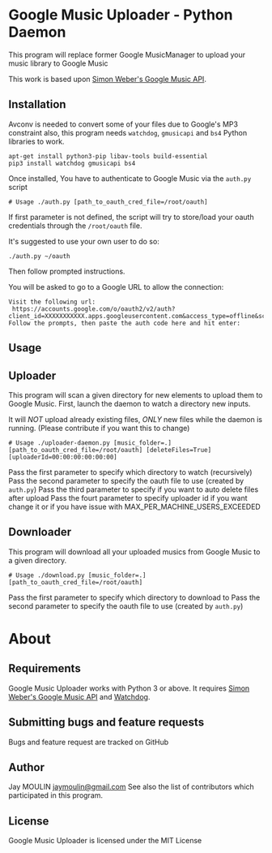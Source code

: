 Google Music Uploader - Python Daemon
=====================================

This program will replace former Google MusicManager to upload your music library to Google Music

This work is based upon [Simon Weber's Google Music API](https://github.com/simon-weber/gmusicapi).

Installation
------------

Avconv is needed to convert some of your files due to Google's MP3 constraint
also, this program needs `watchdog`, `gmusicapi` and `bs4` Python libraries to work. 

```
apt-get install python3-pip libav-tools build-essential
pip3 install watchdog gmusicapi bs4
```

Once installed, You have to authenticate to Google Music via the `auth.py` script 

```
# Usage ./auth.py [path_to_oauth_cred_file=/root/oauth]
```

If first parameter is not defined, the script will try to store/load your oauth credentials through the `/root/oauth` file.

It's suggested to use your own user to do so:
```
./auth.py ~/oauth
```
Then follow prompted instructions.

You will be asked to go to a Google URL to allow the connection:

```
Visit the following url:
 https://accounts.google.com/o/oauth2/v2/auth?client_id=XXXXXXXXXXX.apps.googleusercontent.com&access_type=offline&scope=https%3A%2F%2Fwww.googleapis.com%2Fauth%2Fmusicmanager&response_type=code&redirect_uri=urn%3Aietf%3Awg%3Aoauth%3A2.0%3Aoob
Follow the prompts, then paste the auth code here and hit enter: 
```

Usage
-----

## Uploader

This program will scan a given directory for new elements to upload them to Google Music.
First, launch the daemon to watch a directory new inputs.

It will *NOT* upload already existing files, *ONLY* new files while the daemon is running. (Please contribute if you want this to change)

```
# Usage ./uploader-daemon.py [music_folder=.] [path_to_oauth_cred_file=/root/oauth] [deleteFiles=True] [uploaderId=00:00:00:00:00:00]
```

Pass the first parameter to specify which directory to watch (recursively)
Pass the second parameter to specify the oauth file to use (created by `auth.py`)
Pass the third parameter to specify if you want to auto delete files after upload
Pass the fourt parameter to specify uploader id if you want change it or if you have issue with MAX_PER_MACHINE_USERS_EXCEEDED

## Downloader

This program will download all your uploaded musics from Google Music to a given directory.

```
# Usage ./download.py [music_folder=.] [path_to_oauth_cred_file=/root/oauth]
```

Pass the first parameter to specify which directory to download to
Pass the second parameter to specify the oauth file to use (created by `auth.py`)

About
=====

Requirements
-----------

Google Music Uploader works with Python 3 or above.
It requires [Simon Weber's Google Music API](https://github.com/simon-weber/gmusicapi) and [Watchdog](https://pypi.python.org/pypi/watchdog).

Submitting bugs and feature requests
------------------------------------

Bugs and feature request are tracked on GitHub

Author
------

Jay MOULIN jaymoulin@gmail.com See also the list of contributors which participated in this program.

License
-------

Google Music Uploader is licensed under the MIT License